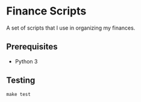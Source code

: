 # Finance Scripts

A set of scripts that I use in organizing my finances.

## Prerequisites

* Python 3

## Testing

```
make test
```
